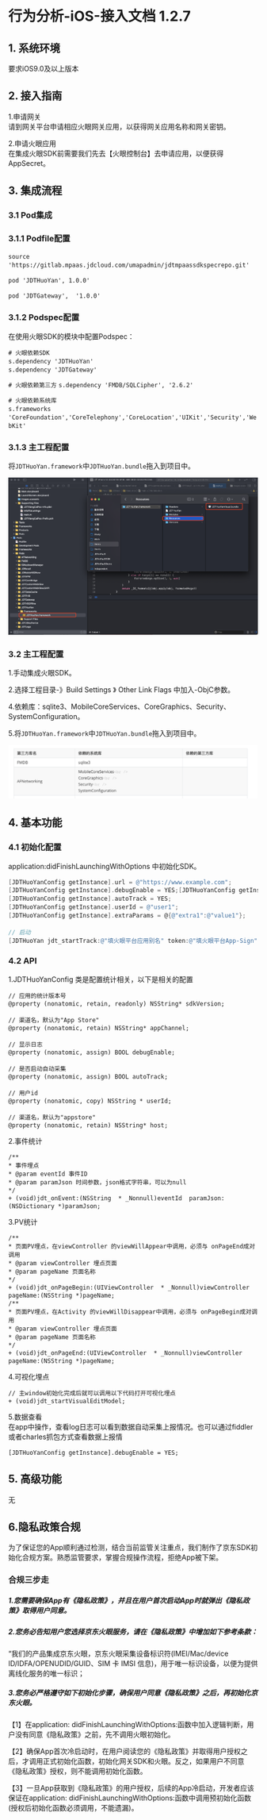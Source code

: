 
# 行为分析-iOS-接入文档 1.2.7
## 1. 系统环境
要求iOS9.0及以上版本

## 2. 接入指南
1.申请网关    
请到网关平台申请相应火眼网关应用，以获得网关应用名称和网关密钥。  

2.申请火眼应用      
在集成火眼SDK前需要我们先去【火眼控制台】去申请应用，以便获得AppSecret。
## 3. 集成流程
### 3.1 Pod集成
### 3.1.1 Podfile配置

`source 'https://gitlab.mpaas.jdcloud.com/umapadmin/jdtmpaassdkspecrepo.git'`  

`pod 'JDTHuoYan', 1.0.0'`   

`pod 'JDTGateway',  '1.0.0'` 

### 3.1.2 Podspec配置
在使用火眼SDK的模块中配置Podspec：

`# 火眼依赖SDK`  
`s.dependency 'JDTHuoYan'`   
`s.dependency 'JDTGateway'` 

`# 火眼依赖第三方`
`s.dependency 'FMDB/SQLCipher', '2.6.2'`

`# 火眼依赖系统库`  
`s.frameworks 'CoreFoundation','CoreTelephony','CoreLocation','UIKit','Security','WebKit'` 
    
### 3.1.3 主工程配置
将`JDTHuoYan.framework`中`JDTHuoYan.bundle`拖入到项目中。  

![image-20211204170004675](../../../../image/MPaas/Fireeye/iOS/WX20220302-202642@2x.png)
### 3.2 主工程配置

1.手动集成火眼SDK。  

2.选择工程目录-》Build Settings 》 Other Link Flags 中加入-ObjC参数。  

4.依赖库：sqlite3、MobileCoreServices、CoreGraphics、Security、SystemConfiguration。   

5.将`JDTHuoYan.framework`中`JDTHuoYan.bundle`拖入到项目中。  

![](../../../../image/MPaas/Fireeye/iOS/DE4A45EE-AEF3-44AD-A6D3-70670806F6E9.png)
## 4. 基本功能
### 4.1 初始化配置  
application:didFinishLaunchingWithOptions 中初始化SDK。 
``` ObjectiveC
[JDTHuoYanConfig getInstance].url = @"https://www.example.com"; 
[JDTHuoYanConfig getInstance].debugEnable = YES;[JDTHuoYanConfig getInstance].appChannel = @"App Store"; 
[JDTHuoYanConfig getInstance].autoTrack = YES; 
[JDTHuoYanConfig getInstance].userId = @"user1";
[JDTHuoYanConfig getInstance].extraParams = @{@"extra1":@"value1"};

// 启动
[JDTHuoYan jdt_startTrack:@"填火眼平台应用别名" token:@"填火眼平台App-Sign"]; 
```

### 4.2 API
1.JDTHuoYanConfig 类是配置统计相关，以下是相关的配置

```
// 应用的统计版本号
@property (nonatomic, retain, readonly) NSString* sdkVersion;

// 渠道名，默认为"App Store"
@property (nonatomic, retain) NSString* appChannel;

// 显示日志
@property (nonatomic, assign) BOOL debugEnable;

// 是否启动自动采集
@property (nonatomic, assign) BOOL autoTrack;

// 用户id
@property (nonatomic, copy) NSString * userId;

// 渠道名，默认为"appstore"
@property (nonatomic, retain) NSString* host;
```
2.事件统计  
```
/**
* 事件埋点
* @param eventId 事件ID
* @param paramJson 时间参数，json格式字符串，可以为null
*/
+ (void)jdt_onEvent:(NSString  * _Nonnull)eventId  paramJson:(NSDictionary *)paramJson;
```
3.PV统计  
```
/**
* 页面PV埋点，在viewController 的viewWillAppear中调用，必须与 onPageEnd成对调用
* @param viewController 埋点页面
* @param pageName 页面名称
*/
+ (void)jdt_onPageBegin:(UIViewController  * _Nonnull)viewController pageName:(NSString *)pageName;
/**
* 页面PV埋点，在Activity 的viewWillDisappear中调用，必须与 onPageBegin成对调用
* @param viewController 埋点页面
* @param pageName 页面名称
*/
+ (void)jdt_onPageEnd:(UIViewController  * _Nonnull)viewController pageName:(NSString *)pageName;
```
4.可视化埋点  
```
// 主window初始化完成后就可以调用以下代码打开可视化埋点
+ (void)jdt_startVisualEditModel;
```
5.数据查看  
在app中操作，查看log日志可以看到数据自动采集上报情况。也可以通过fiddler或者charles抓包方式查看数据上报情
```
[JDTHuoYanConfig getInstance].debugEnable = YES;
```
## 5. 高级功能
无

## 6.隐私政策合规

为了保证您的App顺利通过检测，结合当前监管关注重点，我们制作了京东SDK初始化合规方案。熟悉监管要求，掌握合规操作流程，拒绝App被下架。

### 合规三步走

##### 1.您需要确保App有《隐私政策》，并且在用户首次启动App时就弹出《隐私政策》取得用户同意。

##### 2.您务必告知用户您选择京东火眼服务，请在《隐私政策》中增加如下参考条款：

“我们的产品集成京东火眼，京东火眼采集设备标识符(IMEI/Mac/device ID/IDFA/OPENUDID/GUID、SIM 卡 IMSI 信息)，用于唯一标识设备，以便为提供离线化服务的唯一标识；

##### 3.您务必严格遵守如下初始化步骤，确保用户同意《隐私政策》之后，再初始化京东火眼。

【1】在application: didFinishLaunchingWithOptions:函数中加入逻辑判断，用户没有同意《隐私政策》之前，先不调用火眼初始化。

【2】确保App首次冷启动时，在用户阅读您的《隐私政策》并取得用户授权之后，才调用正式初始化函数，初始化网关SDK和火眼。反之，如果用户不同意《隐私政策》授权，则不能调用初始化函数。

【3】一旦App获取到《隐私政策》的用户授权，后续的App冷启动，开发者应该保证在application: didFinishLaunchingWithOptions:函数中调用预初始化函数(授权后初始化函数必须调用，不能遗漏)。
